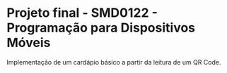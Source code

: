 # Projeto final - SMD0122 - Programação para Dispositivos Móveis

Implementação de um cardápio básico a partir da leitura de um QR Code.
